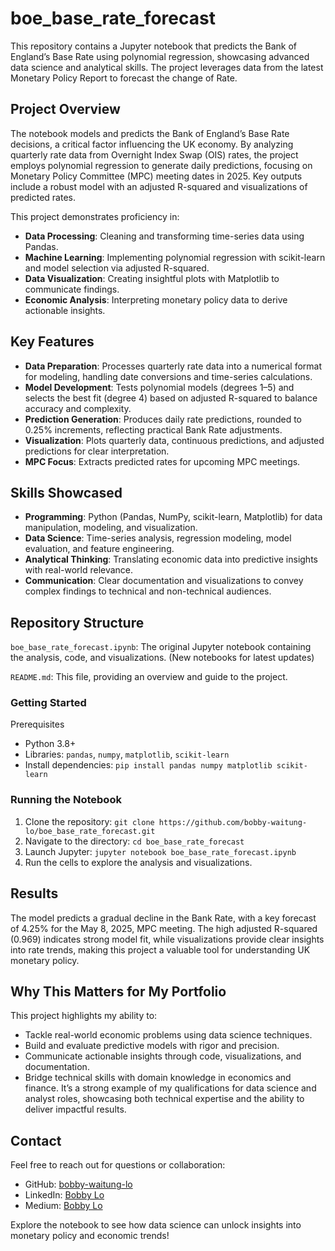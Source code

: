 # boe_base_rate_forecast
This repository contains a Jupyter notebook that predicts the Bank of England’s Base Rate using polynomial regression, showcasing advanced data science and analytical skills. The project leverages data from the latest Monetary Policy Report to forecast the change of Rate.

## Project Overview
The notebook models and predicts the Bank of England’s Base Rate decisions, a critical factor influencing the UK economy. By analyzing quarterly rate data from Overnight Index Swap (OIS) rates, the project employs polynomial regression to generate daily predictions, focusing on Monetary Policy Committee (MPC) meeting dates in 2025. Key outputs include a robust model with an adjusted R-squared and visualizations of predicted rates.

This project demonstrates proficiency in:
- **Data Processing**: Cleaning and transforming time-series data using Pandas.
- **Machine Learning**: Implementing polynomial regression with scikit-learn and model selection via adjusted R-squared.
- **Data Visualization**: Creating insightful plots with Matplotlib to communicate findings.
- **Economic Analysis**: Interpreting monetary policy data to derive actionable insights.

## Key Features
- **Data Preparation**: Processes quarterly rate data into a numerical format for modeling, handling date conversions and time-series calculations.
- **Model Development**: Tests polynomial models (degrees 1–5) and selects the best fit (degree 4) based on adjusted R-squared to balance accuracy and complexity.
- **Prediction Generation**: Produces daily rate predictions, rounded to 0.25% increments, reflecting practical Bank Rate adjustments.
- **Visualization**: Plots quarterly data, continuous predictions, and adjusted predictions for clear interpretation.
- **MPC Focus**: Extracts predicted rates for upcoming MPC meetings.

## Skills Showcased
- **Programming**: Python (Pandas, NumPy, scikit-learn, Matplotlib) for data manipulation, modeling, and visualization.
- **Data Science**: Time-series analysis, regression modeling, model evaluation, and feature engineering.
- **Analytical Thinking**: Translating economic data into predictive insights with real-world relevance.
- **Communication**: Clear documentation and visualizations to convey complex findings to technical and non-technical audiences.

## Repository Structure
`boe_base_rate_forecast.ipynb`: The original Jupyter notebook containing the analysis, code, and visualizations. (New notebooks for latest updates)

`README.md`: This file, providing an overview and guide to the project.

### Getting Started
Prerequisites
- Python 3.8+
- Libraries: `pandas`, `numpy`, `matplotlib`, `scikit-learn`
- Install dependencies: `pip install pandas numpy matplotlib scikit-learn`

### Running the Notebook
1. Clone the repository: `git clone https://github.com/bobby-waitung-lo/boe_base_rate_forecast.git`
2. Navigate to the directory: `cd boe_base_rate_forecast`
3. Launch Jupyter: `jupyter notebook boe_base_rate_forecast.ipynb`
4. Run the cells to explore the analysis and visualizations.

## Results
The model predicts a gradual decline in the Bank Rate, with a key forecast of 4.25% for the May 8, 2025, MPC meeting. The high adjusted R-squared (0.969) indicates strong model fit, while visualizations provide clear insights into rate trends, making this project a valuable tool for understanding UK monetary policy.

## Why This Matters for My Portfolio
This project highlights my ability to:
- Tackle real-world economic problems using data science techniques.
- Build and evaluate predictive models with rigor and precision.
- Communicate actionable insights through code, visualizations, and documentation.
- Bridge technical skills with domain knowledge in economics and finance.
It’s a strong example of my qualifications for data science and analyst roles, showcasing both technical expertise and the ability to deliver impactful results.

## Contact
Feel free to reach out for questions or collaboration:
- GitHub: [bobby-waitung-lo](https://github.com/bobby-waitung-lo)
- LinkedIn: [Bobby Lo](https://www.linkedin.com/in/bobby-waitung-lo)
- Medium: [Bobby Lo](https://bobbylo.medium.com/bank-of-englands-2025-rate-cuts-a-data-driven-forecast-amid-shifting-economic-winds-june-2025-0ff45cbc7a89)

Explore the notebook to see how data science can unlock insights into monetary policy and economic trends!
